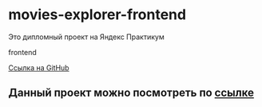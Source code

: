 # movies-explorer-frontend

Это дипломный проект на Яндекс Практикум

frontend

[Ссылка на GitHub](https://github.com/Alina777ps/movies-explorer-frontend)

## Данный проект можно поcмотреть по [ссылке](https://movies-explorer.alina.nomoreparties.sbs/)